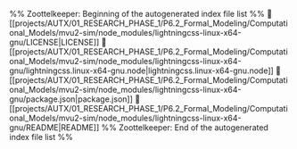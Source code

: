 %% Zoottelkeeper: Beginning of the autogenerated index file list  %%
📄 [[projects/AUTX/01_RESEARCH_PHASE_1/P6.2_Formal_Modeling/Computational_Models/mvu2-sim/node_modules/lightningcss-linux-x64-gnu/LICENSE|LICENSE]]
📄 [[projects/AUTX/01_RESEARCH_PHASE_1/P6.2_Formal_Modeling/Computational_Models/mvu2-sim/node_modules/lightningcss-linux-x64-gnu/lightningcss.linux-x64-gnu.node|lightningcss.linux-x64-gnu.node]]
📄 [[projects/AUTX/01_RESEARCH_PHASE_1/P6.2_Formal_Modeling/Computational_Models/mvu2-sim/node_modules/lightningcss-linux-x64-gnu/package.json|package.json]]
📄 [[projects/AUTX/01_RESEARCH_PHASE_1/P6.2_Formal_Modeling/Computational_Models/mvu2-sim/node_modules/lightningcss-linux-x64-gnu/README|README]]
%% Zoottelkeeper: End of the autogenerated index file list  %%
